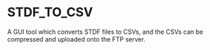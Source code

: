 # STDF_TO_CSV
A GUI tool which converts STDF files to CSVs, and the CSVs can be compressed and uploaded onto the FTP server.
